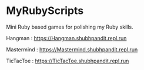 # MyRubyScripts
Mini Ruby based games for polishing my Ruby skills.

Hangman : https://Hangman.shubhpandit.repl.run

Mastermind : https://Mastermind.shubhpandit.repl.run

TicTacToe : https://TicTacToe.shubhpandit.repl.run
